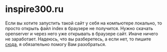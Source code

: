 # inspire300.ru

Если вы хотите запустить такой сайт у себя на компьютере локально, то просто открыть файл index в браузере не получится. Нужно скачать openserver и через него уже открывать в браузере сайт. Иначе ничего не заработает. Надеюсь, что вы разберетесь, а если нет, то пишите <a href="https://inspire300.ru/contacs" target="_blank">сюда</a>, я обязательно помогу Вам разобраться. 
